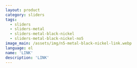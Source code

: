 ```yaml
---
layout: product
category: sliders
tags:
  - sliders
  - sliders-metal
  - sliders-metal-black-nickel
  - sliders-metal-black-nickel-no5
image_main: /assets/img/n5-metal-black-nickel-link.webp
language: el
name: 'LINK'
description: 'LINK'
---
```


